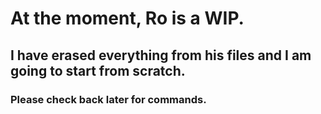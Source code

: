 # At the moment, Ro is a WIP.
## I have erased everything from his files and I am going to start from scratch.
### Please check back later for commands.
